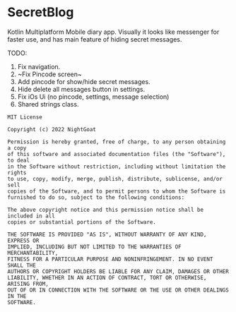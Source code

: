 # SecretBlog
Kotlin Multiplatform Mobile diary app. Visually it looks like messenger for faster use, and has main feature of hiding secret messages.

TODO:
1. Fix navigation.
2. ~Fix Pincode screen~
3. Add pincode for show/hide secret messages.
4. Hide delete all messages button in settings.
5. Fix iOs Ui (no pincode, settings, message selection)
6. Shared strings class.

```
MIT License

Copyright (c) 2022 NightGoat

Permission is hereby granted, free of charge, to any person obtaining a copy
of this software and associated documentation files (the "Software"), to deal
in the Software without restriction, including without limitation the rights
to use, copy, modify, merge, publish, distribute, sublicense, and/or sell
copies of the Software, and to permit persons to whom the Software is
furnished to do so, subject to the following conditions:

The above copyright notice and this permission notice shall be included in all
copies or substantial portions of the Software.

THE SOFTWARE IS PROVIDED "AS IS", WITHOUT WARRANTY OF ANY KIND, EXPRESS OR
IMPLIED, INCLUDING BUT NOT LIMITED TO THE WARRANTIES OF MERCHANTABILITY,
FITNESS FOR A PARTICULAR PURPOSE AND NONINFRINGEMENT. IN NO EVENT SHALL THE
AUTHORS OR COPYRIGHT HOLDERS BE LIABLE FOR ANY CLAIM, DAMAGES OR OTHER
LIABILITY, WHETHER IN AN ACTION OF CONTRACT, TORT OR OTHERWISE, ARISING FROM,
OUT OF OR IN CONNECTION WITH THE SOFTWARE OR THE USE OR OTHER DEALINGS IN THE
SOFTWARE.
```
